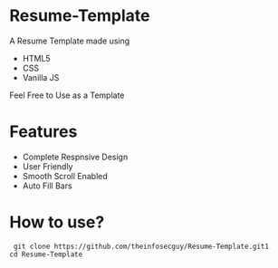# Resume-Template

A Resume Template made using 
- HTML5
- CSS
- Vanilla JS 

Feel Free to Use as a Template 

# Features
- Complete Respnsive Design
- User Friendly
- Smooth Scroll Enabled
- Auto Fill Bars

# How to use?

`
git clone https://github.com/theinfosecguy/Resume-Template.git1` <br/>
`cd Resume-Template
`

